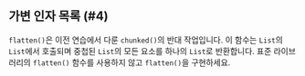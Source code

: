 ## 가변 인자 목록 (#4)

`flatten()`은 이전 연습에서 다룬 `chunked()`의 반대 작업입니다. 이 함수는 `List`의 `List`에서 호출되며 중첩된 `List`의 모든 요소를 하나의 `List`로 반환합니다. 표준 라이브러리의 `flatten()` 함수를 사용하지 않고 `flatten()`을 구현하세요.